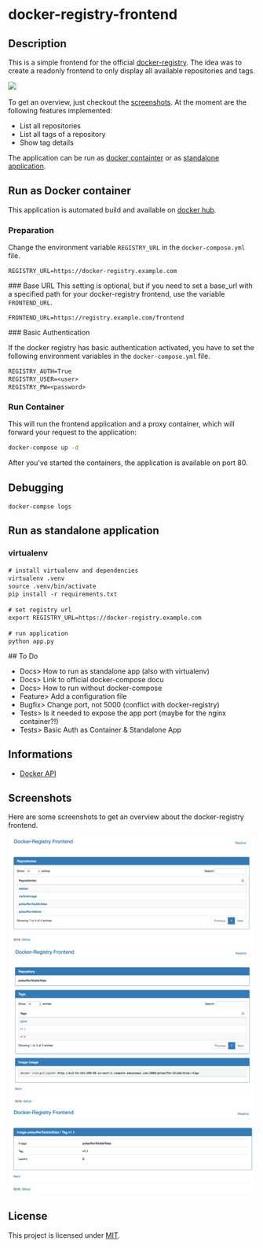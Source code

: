 # docker-registry-frontend

## Description
This is a simple frontend for the official [docker-registry](https://docs.docker.com/registry/). The idea was to create a readonly frontend to only display all available repositories and tags.

[![](https://images.microbadger.com/badges/image/pstauffer/docker-registry-frontend.svg)](https://microbadger.com/images/pstauffer/docker-registry-frontend)

To get an overview, just checkout the [screenshots](#screenshots). At the moment are the following features implemented:

* List all repositories
* List all tags of a repository
* Show tag details

The application can be run as [docker containter](#run-as-docker-container) or as [standalone application](#run-as-standalone-application).


## Run as Docker container

This application is automated build and available on [docker hub](https://hub.docker.com/r/pstauffer/docker-registry-frontend).

### Preparation

Change the environment variable ``REGISTRY_URL`` in the ``docker-compose.yml`` file.
```
REGISTRY_URL=https://docker-registry.example.com
```

### Base URL
This setting is optional, but if you need to set a base_url with a specified path for your docker-registry frontend, use the variable ``FRONTEND_URL``.
```
FRONTEND_URL=https://registry.example.com/frontend
```


### Basic Authentication

If the docker registry has basic authentication activated, you have to set the following environment variables in the ``docker-compose.yml`` file.
```
REGISTRY_AUTH=True
REGISTRY_USER=<user>
REGISTRY_PW=<password>
```

### Run Container
This will run the frontend application and a proxy container, which will forward your request to the application:

```bash
docker-compose up -d
```

After you've started the containers, the application is available on port 80.


## Debugging
```
docker-compse logs
```

## Run as standalone application

### virtualenv

```
# install virtualenv and dependencies
virtualenv .venv
source .venv/bin/activate
pip install -r requirements.txt

# set registry url
export REGISTRY_URL=https://docker-registry.example.com

# run application
python app.py
```

## To Do
* Docs> How to run as standalone app (also with virtualenv)
* Docs> Link to official docker-compose docu
* Docs> How to run without docker-compose
* Feature> Add a configuration file
* Bugfix> Change port, not 5000 (conflict with docker-registry)
* Tests> Is it needed to expose the app port (maybe for the nginx container?!)
* Tests> Basic Auth as Container & Standalone App



## Informations
* [Docker API](https://docs.docker.com/registry/spec/api)


## Screenshots
Here are some screenshots to get an overview about the docker-registry frontend.

![Repositories List](screenshots/01_repositories.png "Repositories List")
![Repository Info](screenshots/02_repo-info.png "Repository Info")
![Tag Info](screenshots/03_tag-info.png "Tag Info")

## License
This project is licensed under [MIT](http://opensource.org/licenses/MIT).
